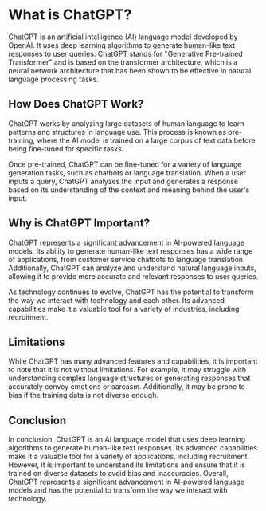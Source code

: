 What is ChatGPT?
==================================================

ChatGPT is an artificial intelligence (AI) language model developed by OpenAI. It uses deep learning algorithms to generate human-like text responses to user queries. ChatGPT stands for "Generative Pre-trained Transformer" and is based on the transformer architecture, which is a neural network architecture that has been shown to be effective in natural language processing tasks.

How Does ChatGPT Work?
----------------------

ChatGPT works by analyzing large datasets of human language to learn patterns and structures in language use. This process is known as pre-training, where the AI model is trained on a large corpus of text data before being fine-tuned for specific tasks.

Once pre-trained, ChatGPT can be fine-tuned for a variety of language generation tasks, such as chatbots or language translation. When a user inputs a query, ChatGPT analyzes the input and generates a response based on its understanding of the context and meaning behind the user's input.

Why is ChatGPT Important?
-------------------------

ChatGPT represents a significant advancement in AI-powered language models. Its ability to generate human-like text responses has a wide range of applications, from customer service chatbots to language translation. Additionally, ChatGPT can analyze and understand natural language inputs, allowing it to provide more accurate and relevant responses to user queries.

As technology continues to evolve, ChatGPT has the potential to transform the way we interact with technology and each other. Its advanced capabilities make it a valuable tool for a variety of industries, including recruitment.

Limitations
-----------

While ChatGPT has many advanced features and capabilities, it is important to note that it is not without limitations. For example, it may struggle with understanding complex language structures or generating responses that accurately convey emotions or sarcasm. Additionally, it may be prone to bias if the training data is not diverse enough.

Conclusion
----------

In conclusion, ChatGPT is an AI language model that uses deep learning algorithms to generate human-like text responses. Its advanced capabilities make it a valuable tool for a variety of applications, including recruitment. However, it is important to understand its limitations and ensure that it is trained on diverse datasets to avoid bias and inaccuracies. Overall, ChatGPT represents a significant advancement in AI-powered language models and has the potential to transform the way we interact with technology.
